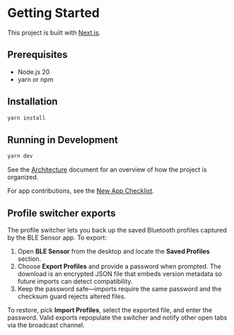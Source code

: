 # Getting Started

This project is built with [Next.js](https://nextjs.org/).

## Prerequisites

- Node.js 20
- yarn or npm

## Installation

```bash
yarn install
```

## Running in Development

```bash
yarn dev
```

See the [Architecture](./architecture.md) document for an overview of how the project is organized.

For app contributions, see the [New App Checklist](./new-app-checklist.md).

## Profile switcher exports

The profile switcher lets you back up the saved Bluetooth profiles captured by the BLE Sensor app. To export:

1. Open **BLE Sensor** from the desktop and locate the **Saved Profiles** section.
2. Choose **Export Profiles** and provide a password when prompted. The download is an encrypted JSON file that embeds version metadata so future imports can detect compatibility.
3. Keep the password safe—imports require the same password and the checksum guard rejects altered files.

To restore, pick **Import Profiles**, select the exported file, and enter the password. Valid exports repopulate the switcher and notify other open tabs via the broadcast channel.

